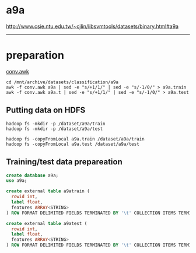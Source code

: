 a9a
===
http://www.csie.ntu.edu.tw/~cjlin/libsvmtools/datasets/binary.html#a9a

---

preparation
=========

[conv.awk](https://raw.githubusercontent.com/myui/hivemall/master/resources/misc/conv.awk)

```
cd /mnt/archive/datasets/classification/a9a
awk -f conv.awk a9a | sed -e "s/+1/1/" | sed -e "s/-1/0/" > a9a.train
awk -f conv.awk a9a.t | sed -e "s/+1/1/" | sed -e "s/-1/0/" > a9a.test
```

## Putting data on HDFS
```
hadoop fs -mkdir -p /dataset/a9a/train
hadoop fs -mkdir -p /dataset/a9a/test

hadoop fs -copyFromLocal a9a.train /dataset/a9a/train
hadoop fs -copyFromLocal a9a.test /dataset/a9a/test
```

## Training/test data prepareation
```sql
create database a9a;
use a9a;

create external table a9atrain (
  rowid int,
  label float,
  features ARRAY<STRING>
) ROW FORMAT DELIMITED FIELDS TERMINATED BY '\t' COLLECTION ITEMS TERMINATED BY "," STORED AS TEXTFILE LOCATION '/dataset/a9a/train';

create external table a9atest (
  rowid int, 
  label float,
  features ARRAY<STRING>
) ROW FORMAT DELIMITED FIELDS TERMINATED BY '\t' COLLECTION ITEMS TERMINATED BY "," STORED AS TEXTFILE LOCATION '/dataset/a9a/test';
```